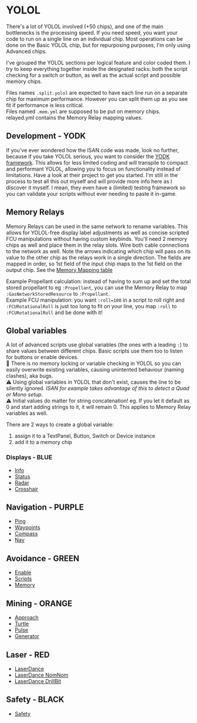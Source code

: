 # YOLOL
There's a lot of YOLOL involved (+50 chips), and one of the main bottlenecks is the processing speed.
If you need speed, you want your code to run on a single line on an individual chip.  Most operations can be done on the Basic YOLOL chip, but for repurposing purposes, I'm only using Advanced chips.

I've grouped the YOLOL sections per logical feature and color coded them.  I try to keep everything together inside the designated racks: both the script checking for a switch or button, as well as the actual script and possible memory chips.

Files names `.split.yolol` are expected to have each line run on a separate chip for maximum performance.  However you can split them up as you see fit if performance is less critical.  
Files named `.mem.yml` are supposed to be put on memory chips.  
relayed.yml contains the Memory Relay mapping values.

## Development - YODK
If you've ever wondered how the ISAN code was made, look no further, because if you take YOLOL serious, you want to consider the [YODK framework][1].  This allows for less limited coding and will transpile to compact and performant YOLOL, allowing you to focus on functionality instead of limitations.  Have a look at their project to get you started.  I'm still in the process to test all this out myself and will provide more info here as I discover it myself.  I mean, they even have a (limited) testing framework so you can validate your scripts without ever needing to paste it in-game.

## Memory Relays
Memory Relays can be used in the same network to rename variables.  This allows for YOLOL-free display label adjustments as well as concise scripted FCU manipulations without having custom keybinds.  You'll need 2 memory chips as well and place them in the relay slots.  Wire both cable connections to the network as well.  Note the arrows indicating which chip will pass on its value to the other chip as the relays work in a single direction.  The fields are mapped in order, so 1st field of the input chip maps to the 1st field on the output chip.  See the [Memory Mapping table](relayed.md)

Example Propellant calculation: instead of having to sum up and set the total stored propellant to eg `:Propellant`, you can use the Memory Relay to map `:GasNetworkStoredResource` to `:Propellant`.  
Example FCU manipulation: you want `:roll=100` in a script to roll right and `:FCURotationalRoll` is just too long to fit on your line, you map `:roll` to `:FCURotationalRoll` and be done with it!  

## Global variables
A lot of advanced scripts use global variables (the ones with a leading `:`) to share values between different chips.  Basic scripts use them too to listen for buttons or enable devices.  
🐛 There is no memory locking  or variable checking in YOLOL so you can easily overwrite existing variables, causing unintented behaviour (naming clashes), aka bugs.  
⚠️ Using global variables in YOLOL that don't exist, causes the line to be silently ignored.  _ISAN for example takes advantage of this to detect a Quad or Mono setup._  
⚠️ Initial values do matter for string concatenation! eg. If you let it default as 0 and start adding strings to it, it will remain 0.  This applies to Memory Relay variables as well.

There are 2 ways to create a global variable:
1. assign it to a TextPanel, Button, Switch or Device instance
2. add it to a memory chip

### Displays - BLUE

- [Info](info.yolol)
- [Status](status.yolol)
- [Radar](radar.yolol)
- [Crosshair](crosshair.yolol)

## Navigation - PURPLE

- [Ping](ping.yolol)
- [Waypoints](waypoints.yolol)
- [Compass](compass.yolol)
- [Nav](nav.yolol)

## Avoidance - GREEN

- [Enable](avoidance-enable.yolol)
- [Scripts](avoidance.split.yml)
- [Memory](avoidance.mem.yml)

## Mining - ORANGE

- [Approach](approach.yolol)
- [Turtle](turtle.yolol)
- [Pulse](pulse.yolol)
- [Generator](generator.yolol)

## Laser - RED

- [LaserDance](laserdance.yolol)
- [LaserDance NomNom](laserdance-nomnom.yolol)
- [LaserDance DrillBit](laserdance-drillbit.yolol)

## Safety - BLACK

- [Safety](safety.yolol)

[1]: https://github.com/dbaumgarten/yodk

